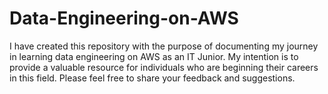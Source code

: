 # Data-Engineering-on-AWS
I have created this repository with the purpose of documenting my journey in learning data engineering on AWS as an IT Junior. My intention is to provide a valuable resource for individuals who are beginning their careers in this field. Please feel free to share your feedback and suggestions.
